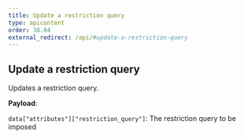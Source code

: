 ```yaml
---
title: Update a restriction query
type: apicontent
order: 38.04
external_redirect: /api/#update-a-restriction-query
---
```


## Update a restriction query

Updates a restriction query.

**Payload**:

`data["attributes"]["restriction_query"]`: The restriction query to be imposed

